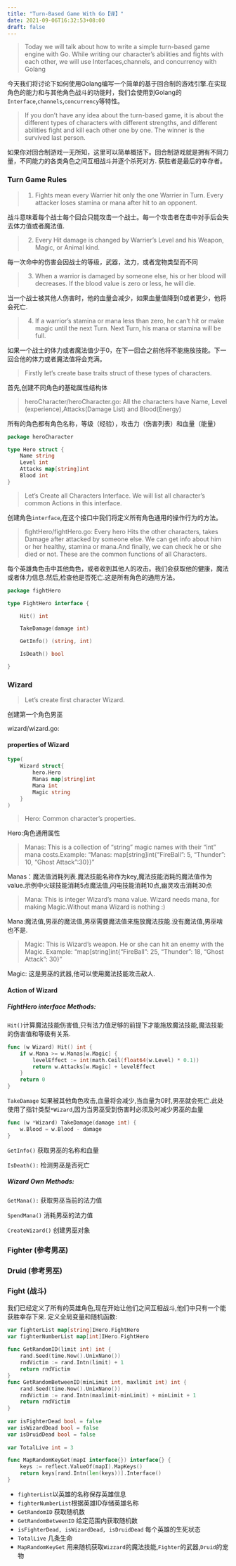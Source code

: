 ```yaml
---
title: "Turn-Based Game With Go【译】"
date: 2021-09-06T16:32:53+08:00
draft: false
---
```


>Today we will talk about how to write a simple turn-based game engine with Go. While writing our character’s abilities and fights with each other, we will use Interfaces,channels, and concurrency with Golang

今天我们将讨论下如何使用Golang编写一个简单的基于回合制的游戏引擎.在实现角色的能力和与其他角色战斗的功能时，我们会使用到Golang的`Interface`,`channels`,`concurrency`等特性。

>If you don’t have any idea about the turn-based game, it is about the different types of characters with different strengths, and different abilities fight and kill each other one by one. The winner is the survived last person.

如果你对回合制游戏一无所知，这里可以简单概括下。回合制游戏就是拥有不同力量，不同能力的各类角色之间互相战斗并逐个杀死对方. 获胜者是最后的幸存者。

### Turn Game Rules
>1. Fights mean every Warrier hit only the one Warrier in Turn. Every attacker loses stamina or mana after hit to an opponent.

战斗意味着每个战士每个回合只能攻击一个战士。每一个攻击者在击中对手后会失去体力值或者魔法值.
>2. Every Hit damage is changed by Warrier’s Level and his Weapon, Magic, or Animal kind.

每一次命中的伤害会因战士的等级，武器，法力，或者宠物类型而不同
>3. When a warrior is damaged by someone else, his or her blood will decreases. If the blood value is zero or less, he will die.

当一个战士被其他人伤害时，他的血量会减少，如果血量值降到0或者更少，他将会死亡.
>4. If a warrior’s stamina or mana less than zero, he can’t hit or make magic until the next Turn. Next Turn, his mana or stamina will be full.

如果一个战士的体力或者魔法值少于0，在下一回合之前他将不能施放技能。下一回合他的体力或者魔法值将会充满。


>Firstly let’s create base traits struct of these types of characters.

首先,创建不同角色的基础属性结构体

>heroCharacter/heroCharacter.go: All the characters have Name, Level (experience),Attacks(Damage List) and Blood(Energy)

所有的角色都有角色名称，等级（经验），攻击力（伤害列表）和血量（能量）

```Go
package heroCharacter

type Hero struct {
	Name string
	Level int
	Attacks map[string]int
	Blood int
}
```

>Let’s Create all Characters Interface. We will list all character’s common Actions in this interface.

创建角色`interface`,在这个接口中我们将定义所有角色通用的操作行为的方法。

>fightHero/fightHero.go: Every hero Hits the other characters, takes Damage after attacked by someone else. We can get info about him or her healthy, stamina or mana.And finally, we can check he or she died or not. These are the common functions of all Characters.

每个英雄角色击中其他角色，或者收到其他人的攻击。我们会获取他的健康，魔法或者体力信息.然后,检查他是否死亡.这是所有角色的通用方法。

```Go
package fightHero

type FightHero interface {

	Hit() int

	TakeDamage(damage int)

	GetInfo() (string, int)

	IsDeath() bool

}
```

### Wizard
> Let’s create first character Wizard.

创建第一个角色男巫

wizard/wizard.go:

#### properties of Wizard
```Go
type(
	Wizard struct{
		hero.Hero
		Manas map[string]int
		Mana int
		Magic string
	}
)
```

>Hero: Common character’s properties.

Hero:角色通用属性
>Manas: This is a collection of “string” magic names with their “int” mana costs.Example: “Manas: map[string]int{“FireBall”: 5, “Thunder”: 10, “Ghost Attack”:30}}”

Manas：魔法值消耗列表.魔法技能名称作为key,魔法技能消耗的魔法值作为value.示例中火球技能消耗5点魔法值,闪电技能消耗10点,幽灵攻击消耗30点
>Mana: This is integer Wizard’s mana value. Wizard needs mana, for making Magic.Without mana Wizard is nothing :)

Mana:魔法值,男巫的魔法值,男巫需要魔法值来施放魔法技能.没有魔法值,男巫啥也不是.
>Magic: This is Wizard’s weapon. He or she can hit an enemy with the Magic.
Example: “map[string]int{“FireBall”: 25, “Thunder”: 18, “Ghost Attack”: 30}”

Magic: 这是男巫的武器,他可以使用魔法技能攻击敌人.

#### Action of Wizard
##### FightHero interface Methods:

`Hit()`计算魔法技能伤害值,只有法力值足够的前提下才能施放魔法技能,魔法技能的伤害值和等级有关系.
```Go
func (w Wizard) Hit() int {  
	if w.Mana >= w.Manas[w.Magic] {  
		levelEffect := int(math.Ceil(float64(w.Level) * 0.1))  
		return w.Attacks[w.Magic] + levelEffect  
	}
	return 0  
}
```

`TakeDamage` 如果被其他角色攻击,血量将会减少,当血量为0时,男巫就会死亡.此处使用了指针类型`*Wizard`,因为当男巫受到伤害时必须及时减少男巫的血量
```Go
func (w *Wizard) TakeDamage(damage int) {  
	w.Blood = w.Blood - damage  
}
```

`GetInfo()` 获取男巫的名称和血量

`IsDeath():` 检测男巫是否死亡

##### Wizard Own Methods:
`GetMana():` 获取男巫当前的法力值

`SpendMana()` 消耗男巫的法力值

`CreateWizard()` 创建男巫对象

### Fighter (参考男巫)
### Druid (参考男巫)

### Fight (战斗)
我们已经定义了所有的英雄角色,现在开始让他们之间互相战斗,他们中只有一个能获胜幸存下来.
定义全局变量和随机函数:
```Go
var fighterList map[string]IHero.FightHero  
var fighterNumberList map[int]IHero.FightHero  
  
func GetRandomID(limit int) int {  
	rand.Seed(time.Now().UnixNano())  
	rndVictim := rand.Intn(limit) + 1  
	return rndVictim  
}  
func GetRandomBetweenID(minLimit int, maxlimit int) int {  
	rand.Seed(time.Now().UnixNano())  
	rndVictim := rand.Intn(maxlimit-minLimit) + minLimit + 1  
	return rndVictim  
}  
  
var isFighterDead bool = false  
var isWizardDead bool = false  
var isDruidDead bool = false  
  
var TotalLive int = 3

func MapRandomKeyGet(mapI interface{}) interface{} {  
	keys := reflect.ValueOf(mapI).MapKeys()  
	return keys[rand.Intn(len(keys))].Interface()  
}

```

- `fighterList`以英雄的名称保存英雄信息
- `fighterNumberList`根据英雄ID存储英雄名称
- `GetRandomID` 获取随机数
- `GetRandomBetweenID` 给定范围内获取随机数
- `isFighterDead, isWizardDead, isDruidDead` 每个英雄的生死状态
- `TotalLive` 几条生命
- `MapRandomKeyGet` 用来随机获取`Wizzard`的魔法技能,`Fighter`的武器,`Druid`的宠物